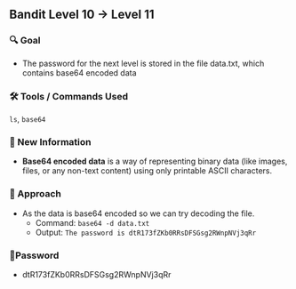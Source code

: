 ## Bandit Level 10 → Level 11

### 🔍 Goal
- The password for the next level is stored in the file data.txt, which contains base64 encoded data

### 🛠️ Tools / Commands Used
`ls`, `base64`

### 🔬 New Information
- **Base64 encoded data** is a way of representing binary data (like images, files, or any non-text content) using only printable ASCII characters.


### 🧭 Approach
- As the data is base64 encoded so we can try decoding the file.
    - Command: `base64 -d data.txt`
    - Output: `The password is dtR173fZKb0RRsDFSGsg2RWnpNVj3qRr`

### 🔑Password
 - dtR173fZKb0RRsDFSGsg2RWnpNVj3qRr
